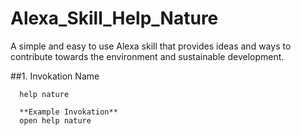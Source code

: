 # Alexa_Skill_Help_Nature

A simple and easy to use Alexa skill that provides ideas and ways to contribute towards the environment and sustainable development.


##1. Invokation Name

      help nature

      **Example Invokation**
      open help nature
